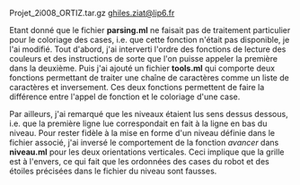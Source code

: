Projet_2i008_ORTIZ.tar.gz
ghiles.ziat@lip6.fr

Etant donné que le fichier **parsing.ml** ne faisait pas de traitement particulier
pour le coloriage des cases, i.e. que cette fonction n'était pas disponible, je l'ai
modifié.
Tout d'abord, j'ai interverti l'ordre des fonctions de lecture des couleurs
et des instructions de sorte que l'on puisse appeler la première dans la deuxième.
Puis j'ai ajouté un fichier **tools.ml** qui comporte deux fonctions permettant de 
traiter une chaîne de caractères comme un liste de caractères et inversement.
Ces deux fonctions permettent de faire la différence entre l'appel de fonction
et le coloriage d'une case.

Par ailleurs, j'ai remarqué que les niveaux étaient lus sens dessus dessous,
i.e. que la première ligne lue correspondait en fait à la ligne en bas
du niveau. Pour rester fidèle à la mise en forme d'un niveau définie dans le fichier
associé, j'ai inversé le comportement de la fonction *avancer* dans **niveau.ml** pour
les deux orientations verticales. Ceci implique que la grille est à l'envers, ce qui
fait que les ordonnées des cases du robot et des étoiles précisées dans le fichier
du niveau sont fausses.